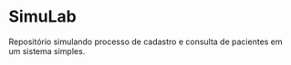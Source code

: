 # SimuLab
Repositório simulando processo de cadastro e consulta de pacientes em um sistema simples.

